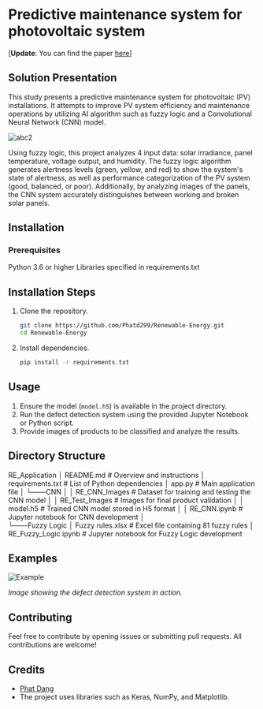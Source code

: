 # Predictive maintenance system for photovoltaic system

[**Update**: You can find the paper [here](https://onedrive.live.com/embedresid=8d775148de787d87%211424&authkey=!AJFlhwnj7LJytiU&em=2)]

## Solution Presentation
This study presents a predictive maintenance system for photovoltaic (PV) installations. It attempts to improve PV system efficiency and maintenance operations by utilizing AI algorithm such as fuzzy logic and a Convolutional Neural Network (CNN) model.

![abc2](https://github.com/Phatd299/Renewable-Energy/assets/110618138/ae68760c-0e69-4a32-afc2-3842fdb75a4c)

Using fuzzy logic, this project analyzes 4 input data: solar irradiance, panel temperature, voltage output, and humidity. The fuzzy logic algorithm generates alertness levels (green, yellow, and red) to show the system's state of alertness, as well as performance categorization of the PV system (good, balanced, or poor). Additionally, by analyzing images of the panels, the CNN system accurately distinguishes between working and broken solar panels.

## Installation
### Prerequisites

Python 3.6 or higher
Libraries specified in requirements.txt

## Installation Steps

1. Clone the repository.
    ```bash
    git clone https://github.com/Phatd299/Renewable-Energy.git
    cd Renewable-Energy
    ```

2. Install dependencies.
    ```bash
    pip install -r requirements.txt
    ```
## Usage

1. Ensure the model (`model.h5`) is available in the project directory.
2. Run the defect detection system using the provided Jupyter Notebook or Python script.
3. Provide images of products to be classified and analyze the results.

## Directory Structure

RE_Application
│   README.md               # Overview and instructions
│   requirements.txt        # List of Python dependencies
│   app.py                  # Main application file
│
└───CNN
│   │   RE_CNN_Images       # Dataset for training and testing the CNN model
│   │   RE_Test_Images      # Images for final product validation
│   │   model.h5            # Trained CNN model stored in H5 format
│   │   RE_CNN.ipynb        # Jupyter notebook for CNN development
│   
└───Fuzzy Logic
    │   Fuzzy rules.xlsx    # Excel file containing 81 fuzzy rules
    │   RE_Fuzzy_Logic.ipynb # Jupyter notebook for Fuzzy Logic development

## Examples

![Example](<img width="944" alt="Picture1" src="https://github.com/Phatd299/Renewable-Energy/assets/110618138/85044eee-7453-46ee-8ba8-f08e8cfddbae">)

*Image showing the defect detection system in action.*

## Contributing

Feel free to contribute by opening issues or submitting pull requests. All contributions are welcome!

## Credits

- [Phat Dang](https://github.com/Phatd299)
- The project uses libraries such as Keras, NumPy, and Matplotlib.
